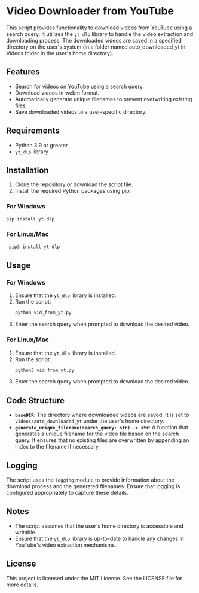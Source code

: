 # Video Downloader from YouTube

This script provides functionality to download videos from YouTube using a search query. It utilizes the `yt_dlp` library to handle the video extraction and downloading process. The downloaded videos are saved in a specified directory on the user's system (in a folder named auto_downloaded_yt in Videos folder in the user's home directory). 

## Features

- Search for videos on YouTube using a search query.
- Download videos in webm format.
- Automatically generate unique filenames to prevent overwriting existing files.
- Save downloaded videos to a user-specific directory.

## Requirements

- Python 3.9 or greater
- `yt_dlp` library

## Installation

1. Clone the repository or download the script file.
2. Install the required Python packages using pip:

### For Windows
   ```bash
   pip install yt-dlp
   ```

### For Linux/Mac
  ```bash
   pip3 install yt-dlp
   ```

## Usage

### For Windows
1. Ensure that the `yt_dlp` library is installed.
2. Run the script:
   ```bash
   python vid_from_yt.py
   ```
3. Enter the search query when prompted to download the desired video.

   
### For Linux/Mac
1. Ensure that the `yt_dlp` library is installed.
2. Run the script:
   ```bash
   python3 vid_from_yt.py
   ```
3. Enter the search query when prompted to download the desired video.

## Code Structure

- **`baseDIR`**: The directory where downloaded videos are saved. It is set to `Videos/auto_downloaded_yt` under the user's home directory.
- **`generate_unique_filename(search_query: str) -> str`**: A function that generates a unique filename for the video file based on the search query. It ensures that no existing files are overwritten by appending an index to the filename if necessary.

## Logging

The script uses the `logging` module to provide information about the download process and the generated filenames. Ensure that logging is configured appropriately to capture these details.

## Notes

- The script assumes that the user's home directory is accessible and writable.
- Ensure that the `yt_dlp` library is up-to-date to handle any changes in YouTube's video extraction mechanisms.

## License

This project is licensed under the MIT License. See the LICENSE file for more details.
